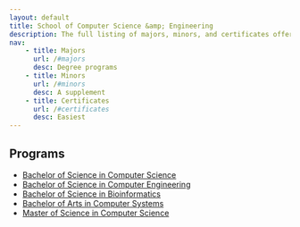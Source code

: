 ```yaml
---
layout: default
title: School of Computer Science &amp; Engineering
description: The full listing of majors, minors, and certificates offered by the School of CSE.
nav:
    - title: Majors
      url: /#majors
      desc: Degree programs
    - title: Minors
      url: /#minors
      desc: A supplement
    - title: Certificates
      url: /#certificates
      desc: Easiest
---
```


## Programs

- [Bachelor of Science in Computer Science][bs-cs]
- [Bachelor of Science in Computer Engineering][bs-ce]
- [Bachelor of Science in Bioinformatics][bio]
- [Bachelor of Arts in Computer Systems][ba-cs]
- [Master of Science in Computer Science][ms]

[bs-cs]: computer-science/
[bs-ce]: computer-engineering/
[bio]: bioinformatics/
[ba-cs]: computer-systems/
[ms]: master/
